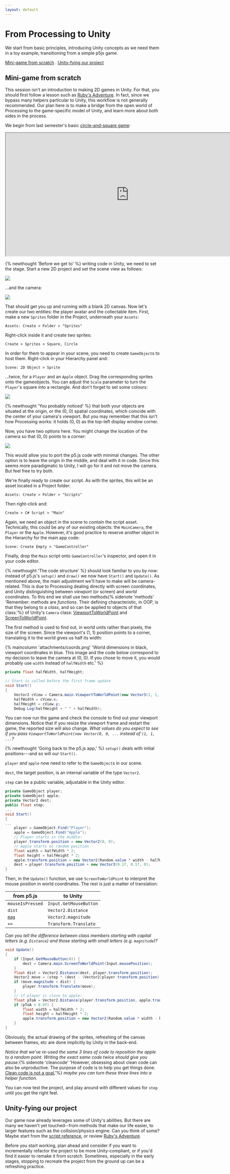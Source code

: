 ```yaml
---
layout: default
---
```


# From Processing to Unity<!-- omit in toc -->

We start from basic principles, introducing Unity concepts as we need them in a toy example, transitioning from a simple p5js game.

[Mini-game from scratch](#mini-game-from-scratch) . [Unity-fying our project](#unity-fying-our-project)


## Mini-game from scratch

This session isn't an introduction to making 2D games in Unity. For that, you should first follow a lesson such as [Ruby's Adventure](https://learn.unity.com/project/ruby-s-2d-rpg). In fact, since we bypass many helpers particular to Unity, this workflow is not generally recommended. Our plan here is to make a bridge from the open world of Processing to the game-specific model of Unity, and learn more about both sides in the process.

We begin from last semester's basic [circle-and-square game](https://openprocessing.org/sketch/998046):

<iframe src="https://openprocessing.org/sketch/998046/embed/" width="800" height="400"></iframe>

{% newthought 'Before we get to' %} writing code in Unity, we need to set the stage. Start a new 2D project and set the scene view as follows:

![](attachments/2d-start.png)

...and the camera:

![](attachments/2d-start-camera.png)

That should get you up and running with a blank 2D canvas. Now let's create our two entities: the player avatar and the collectable item.
First, make a new `Sprites` folder in the Project, underneath your `Assets`:

```Assets: Create > Folder > "Sprites"```

Right-click inside it and create two sprites:

```Create > Sprites > Square, Circle```

In order for them to appear in your scene, you need to create `GameObject`s to host them. Right-click in your Hierarchy panel and:

```Scene: 2D Object > Sprite```

...twice, for a `Player` and an `Apple` object. Drag the corresponding sprites onto the gameobjects. 
You can adjust the `Scale` parameter to turn the `Player`'s square into a rectangle. And don't forget to set some colours:

![](attachments/2d-sprite-player.png)

{% newthought 'You probably noticed' %} that both your objects are situated at the origin, or the (0, 0) spatial coordinates, which
coincide with the center of your camera's viewport. But you may remember that this isn't how Processing works: it holds (0, 0) as the top-left
display window corner.

Now, you have two options here. You might change the location of the camera so that (0, 0) points to a corner:

![](attachments/2d-camera-move.png)

This would allow you to port the p5.js code with minimal changes. The other option is to leave the origin in the middle, and deal with it in code.
Since this seems more paradigmatic to Unity, I will go for it and not move the camera. But feel free to try both.

We're finally ready to create our script. As with the sprites, this will be an asset located in a Project folder:

```Assets: Create > Folder > "Scripts"```

Then right-click and:

```Create > C# Script > "Main"```

Again, we need an object in the scene to *contain* the script asset. Technically, this could be any of our existing objects: the `MainCamera`, the `Player` or the `Apple`. However, it's good practice to reserve another object in the Hierarchy for the main app code:

```Scene: Create Empty > "GameController"```

Finally, drop the ```Main``` script onto ```GameController```'s inspector, and open it in your code editor.

{% newthought 'The code structure' %} should look familiar to you by now: instead of p5.js's `setup()` and `draw()` we now have `Start()` and `Update()`. As mentioned above, the main adjustment we'll have to make will be camera-related. This is due to Processing dealing directly with screen coordinates, and Unity distinguishing between *viewport* (or screen) and *world* coordinates. To this end we shall use two methods{% sidenote 'methods' 'Remember: methods are *functions*. Their defining characteristic, in OOP, is that they belong to a *class*, and so can be applied to objects of that class.'%} of Unity's `Camera` class: [ViewportToWorldPoint](https://docs.unity3d.com/ScriptReference/Camera.ViewportToWorldPoint.html) and [ScreenToWorldPoint](https://docs.unity3d.com/ScriptReference/Camera.ScreenToWorldPoint.html).

The first method is used to find out, in world units rather than pixels, the size of the screen.
Since the viewport's (1, 1) position points to a corner, translating it to the world gives us half its width:

{% maincolumn 'attachments/coords.png' 'World dimensions in black, viewport coordinates in blue. This image and the code below correspond to my decision to leave the camera at (0, 0). If you chose to move it, you would probably use `width` instead of `halfWidth` etc.' %}

```cs
private float halfWidth, halfHeight;

// Start is called before the first frame update
void Start()
{
    Vector2 cView = Camera.main.ViewportToWorldPoint(new Vector3(1, 1, Camera.main.nearClipPlane));
    halfWidth = cView.x;
    halfHeight = cView.y;
    Debug.Log(halfHeight + " " + halfWidth);
```

You can now run the game and check the console to find out your viewport dimensions. Notice that if you resize the viewport frame and restart the game, the reported size will also change. *What values do you expect to see if you pass `ViewportToWorldPoint(new Vector(0, 0, ...` instead of `(1, 1, ...`?*

{% newthought 'Going back to the p5.js app,' %} `setup()` deals with initial positions---and so will our `Start()`.

`player` and `apple` now need to refer to the `GameObject`s in our scene. 

`dest`, the target position, is an internal variable of the type `Vector2`. 

`step` can be a public variable, adjustable in the Unity editor.

```cs
private GameObject player;
private GameObject apple;
private Vector2 dest;
public float step;
...
void Start()
{
...
    player = GameObject.Find("Player");
    apple = GameObject.Find("Apple");
    // Player starts in the middle:
    player.transform.position = new Vector2(0, 0);
    // Apple starts at random position
    float width = halfWidth * 2;
    float height = halfHeight * 2;
    apple.transform.position = new Vector2(Random.value * width - halfWidth, Random.value * height - halfHeight);
    dest = player.transform.position + new Vector3(0.1f, 0.1f, 0);
}
```

Then, in the `Update()` function, we use `ScreenToWorldPoint` to interpret the mouse position in world coordinates. The rest is just a matter of translation:

| from p5.js | to Unity |
| ---------- | -------- |
| `mouseIsPressed` | `Input.GetMouseButton` |
| `dist` | `Vector2.Distance` |
| [`mag`](https://p5js.org/reference/#/p5/mag) | `Vector2.magnitude` |
| `+=` | `Transform.Translate` |

*Can you tell the difference between class members starting with capital letters (e.g. `Distance`) and those starting with small letters (e.g. `magnitude`)?*

```cs
void Update()
{
    if (Input.GetMouseButton(0)) {
        dest = Camera.main.ScreenToWorldPoint(Input.mousePosition);
    }
    float dist = Vector2.Distance(dest, player.transform.position);
    Vector2 move = (step * (dest - (Vector2)player.transform.position) / dist);
    if (move.magnitude < dist) {
        player.transform.Translate(move);
    }        
    // if player is close to apple:
    float pToA = Vector2.Distance(player.transform.position, apple.transform.position);
    if (pToA < 0.9f) {            
        float width = halfWidth * 2;
        float height = halfHeight * 2;
        apple.transform.position = new Vector2(Random.value * width - halfWidth, Random.value * height - halfHeight);
    }
}
```

Obviously, the actual drawing of the sprites, refreshing of the canvas between frames, etc are done implicitly by Unity in the back-end.

*Notice that we've re-used the same 3 lines of code to reposition the apple to a random point. Writing the exact same code twice should give you pause:*{% sidenote 'cleancode' 'However, obsessing about clean code can also be unproductive. The purpose of code is to help you get things done. [Clean code is not a goal.](https://overreacted.io/goodbye-clean-code/)'%} *maybe you can turn these three lines into a helper function.*

You can now test the project, and play around with different values for `step` until you get the right feel.

## Unity-fying our project

Our game now already leverages some of Unity's abilities. But there are many we haven't yet touched--from methods that make our life easier, to larger features such as the collision/physics engine. Can you think of some? Maybe start from the [script reference](https://docs.unity3d.com/ScriptReference/Vector2.html), or review [Ruby's Adventure](https://learn.unity.com/project/ruby-s-2d-rpg).

Before you start working, plan ahead and consider if you want to incrementally refactor the project to be more Unity-compliant, or if you'd find it easier to remake it from scratch. Sometimes, especially in the early stages, stopping to recreate the project from the ground up can be a refreshing practice.